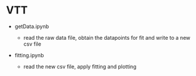# VTT

- getData.ipynb
  - read the raw data file, obtain the datapoints for fit and write to a new csv file
  
- fitting.ipynb
  - read the new csv file, apply fitting and plotting
